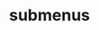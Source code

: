 ---
layout: page
title: submenus
nav: true
nav_order: 6
dropdown: true
children: 
    # - title: publications
    #   permalink: /publications/
    # - title: divider
    # - title: projects
    #   permalink: /projects/
    - title: Old Website
      permalink: /old_website/
---